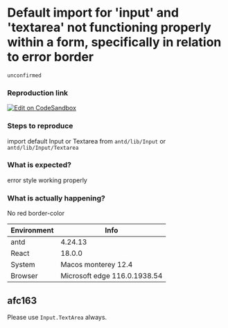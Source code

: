 # Default import for 'input' and 'textarea' not functioning properly within a form, specifically in relation to error border

`unconfirmed`

### Reproduction link

[![Edit on CodeSandbox](https://codesandbox.io/static/img/play-codesandbox.svg)](https://codesandbox.io/s/ji-ben-shi-yong-antd-4-24-13-forked-rmvm3w?file=/demo.tsx)

### Steps to reproduce

import default Input or Textarea from `antd/lib/Input` or `antd/lib/Input/Textarea`

### What is expected?

error style working properly

### What is actually happening?

No red border-color

| Environment | Info                         |
| ----------- | ---------------------------- |
| antd        | 4.24.13                      |
| React       | 18.0.0                       |
| System      | Macos monterey 12.4          |
| Browser     | Microsoft edge 116.0.1938.54 |

<!-- generated by ant-design-issue-helper. DO NOT REMOVE -->

## afc163

Please use `Input.TextArea` always.
